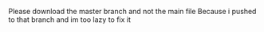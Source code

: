 Please download the master branch and not the main file 
Because i pushed to that branch and im too lazy to fix it